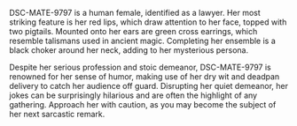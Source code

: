 DSC-MATE-9797 is a human female, identified as a lawyer. Her most striking feature is her red lips, which draw attention to her face, topped with two pigtails. Mounted onto her ears are green cross earrings, which resemble talismans used in ancient magic. Completing her ensemble is a black choker around her neck, adding to her mysterious persona.

Despite her serious profession and stoic demeanor, DSC-MATE-9797 is renowned for her sense of humor, making use of her dry wit and deadpan delivery to catch her audience off guard. Disrupting her quiet demeanor, her jokes can be surprisingly hilarious and are often the highlight of any gathering. Approach her with caution, as you may become the subject of her next sarcastic remark.